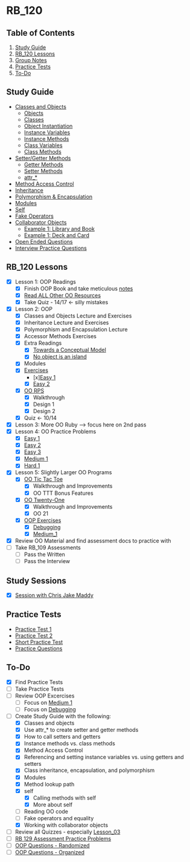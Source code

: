 # RB_120 #

## Table of Contents ##

1. [Study Guide](#study-guide)
2. [RB_120 Lessons](#rb120-lessons)
3. [Group Notes](#group-notes)
4. [Practice Tests](#practice-tests)
5. [To-Do](#to-do)

## Study Guide ##

- [Classes and Objects](./study_guide/classes_object.md)
  - [Objects](./study_guide/classes_object.md#objects)
  - [Classes](./study_guide/classes_object.md#classes)
  - [Object Instantiation](./study_guide/classes_object.md#object-instantiation)
  - [Instance Variables](./study_guide/classes_object.md#instance-variables)
  - [Instance Methods](./study_guide/classes_object.md#instance-methods)
  - [Class Variables](./study_guide/classes_object.md#class-variables)
  - [Class Methods](./study_guide/classes_object.md#class-methods)
- [Setter/Getter Methods](./study_guide/setter_getter.md)
  - [Getter Methods](./study_guide/setter_getter.md#getter-methods)
  - [Setter Methods](./study_guide/setter_getter.md#setter-methods)
  - [attr_*](./study_guide/setter_getter.md#using-attr)
- [Method Access Control](./study_guide/method_access_control.md)
- [Inheritance](./study_guide/inheritance.md)
- [Polymorphism & Encapsulation](./study_guide/poly_encaps.md)
- [Modules](./study_guide/modules.md)
- [Self](./study_guide/self.md)
- [Fake Operators](./study_guide/fake_operators.md)
- [Collaborator Objects](./study_guide/collaborator_objects.md)
  - [Example 1: Library and Book](./study_guide/collaborator_objects.md#example-1)
  - [Example 1: Deck and Card](./study_guide/collaborator_objects.md#example-2)
- [Open Ended Questions](./study_guide/open_ended_questions.md)
- [Interview Practice Questions](./study_guide/interview_practice.md)

## RB_120 Lessons ##

- [x] Lesson 1: OOP Readings
  - [x] Finish OOP Book and take meticulous [notes](./OOP_book/oop_book_notes.md)
  - [x] [Read ALL Other OO Resources](./extra_resources/)
  - [x] Take Quiz - 14/17 <- silly mistakes
- [x] Lesson 2: OOP
  - [x] Classes and Objects Lecture and Exercises
  - [x] Inheritance Lecture and Exercises
  - [x] Polymorphism and Encapsulation Lecture
  - [x] Accessor Methods Exercises
  - [x] Extra Readings
    - [x] [Towards a Conceptual Model](https://medium.com/launch-school/towards-a-conceptual-model-of-object-oriented-programming-118eb971659f)
    - [x] [No object is an island](https://medium.com/launch-school/no-object-is-an-island-707e59ffedb4)
  - [x] Modules
  - [x] [Exercises](./oop_exercises/)
    - [x][Easy 1](./oop_exercises/easy_1/)
    - [x] [Easy 2](./oop_exercises/easy_2/)
  - [x] [OO RPS](./lesson_02/rps/)
    - [x] Walkthrough
    - [x] Design 1
    - [x] Design 2
  - [x] Quiz <- 10/14
- [x] Lesson 3: More OO Ruby --> focus here on 2nd pass
- [x] Lesson 4: OO Practice Problems
  - [x] [Easy 1](./lesson_04/easy1/)
  - [x] [Easy 2](./lesson_04/easy2/)
  - [x] [Easy 3](./lesson_04/easy3/)
  - [x] [Medium 1](./lesson_04/medium1/)
  - [x] [Hard 1](./lesson_04/hard1/)
- [x] Lesson 5: Slightly Larger OO Programs
  - [x] [OO Tic Tac Toe](./lesson_05/oop_ttt/)
    - [x] Walkthrough and Improvements
    - [x] OO TTT Bonus Features
  - [x] [OO Twenty-One](./lesson_05/oop_twentyone/)
    - [x] Walkthrough and Improvements
    - [x] OO 21
  - [x] [OOP Exercises](./oop_exercises/)
    - [x] [Debugging](./oop_exercises/debugging/)
    - [x] [Medium_1](./oop_exercises/medium_1/)
- [x] Review OO Material and find assessment docs to practice with
- [ ] Take RB_109 Assessments
  - [ ] Pass the Written
  - [ ] Pass the Interview

## Study Sessions ##

-[x] [Session with Chris Jake Maddy](./study_guide/study_sessions/plan.md)

## Practice Tests ##

- [Practice Test 1](./study_guide/practice_test1.md)
- [Practice Test 2](./study_guide/practice_test2.md)
- [Short Practice Test](./study_guide/short_practice_test.md)
- [Practice Questions](./study_guide/open_ended_questions.md)

## To-Do ##

- [x] Find Practice Tests
- [ ] Take Practice Tests
- [ ] Review OOP Excercises
  - [ ] Focus on [Medium 1](./oop_exercises/medium_1/)
  - [ ] Focus on [Debugging](./oop_exercises/debugging/)
- [ ] Create Study Guide with the following:
  - [x] Classes and objects
  - [x] Use attr_* to create setter and getter methods
  - [x] How to call setters and getters
  - [x] Instance methods vs. class methods
  - [x] Method Access Control
  - [x] Referencing and setting instance variables vs. using getters and setters
  - [x] Class inheritance, encapsulation, and polymorphism
  - [x] Modules
  - [x] Method lookup path
  - [x] self
    - [x] Calling methods with self
    - [x] More about self
  - [ ] Reading OO code
  - [ ] Fake operators and equality
  - [x] Working with collaborator objects
- [ ] Review all Quizzes - especially [Lesson_03](./lesson_03/)
- [ ] [RB 129 Assessment Practice Problems](https://docs.google.com/document/d/1wB8wuF1nmaR7xkLwe54G_BoGj2yBYxoVTZO1odmyTk8/edit)
- [ ] [OOP Questions - Randomized](https://docs.google.com/document/d/1JiPBbrCNumXNOzwPGC8cnC-jMCX43SKMBBN6r--1m7w/edit)
- [ ] [OOP Questions - Organized](https://docs.google.com/document/d/1dDJQ0O7yrcYa1SYuXHzJRY3tmvgOxHSGdvP8jw4sh2c/edit)
